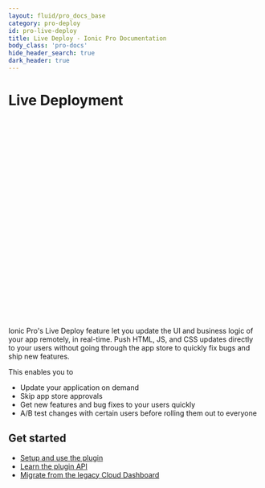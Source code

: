 ```yaml
---
layout: fluid/pro_docs_base
category: pro-deploy
id: pro-live-deploy
title: Live Deploy - Ionic Pro Documentation
body_class: 'pro-docs'
hide_header_search: true
dark_header: true
---
```


# Live Deployment

<script src="https://fast.wistia.com/embed/medias/2702mkf530.jsonp" async></script>
<script src="https://fast.wistia.com/assets/external/E-v1.js" async></script>
<div class="wistia_embed wistia_async_2702mkf530" style="height:400px;width:640px">&nbsp;</div>

Ionic Pro's Live Deploy feature let you update the UI and business logic of your app remotely, in real-time. Push HTML, JS, and CSS updates directly to your users without going through the
app store to quickly fix bugs and ship new features.

This enables you to

* Update your application on demand
* Skip app store approvals
* Get new features and bug fixes to your users quickly
* A/B test changes with certain users before rolling them out to everyone

## Get started

* [Setup and use the plugin](/docs/pro/live-deploy/setup.html)
* [Learn the plugin API](/docs/pro/live-deploy/plugin-api.html)
* [Migrate from the legacy Cloud Dashboard](/docs/pro/migration/live-updates.html)
